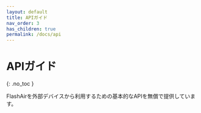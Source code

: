 ```yaml
---
layout: default
title: APIガイド
nav_order: 3
has_children: true
permalink: /docs/api
---
```


# APIガイド
{: .no_toc }

FlashAirを外部デバイスから利用するための基本的なAPIを無償で提供しています。
